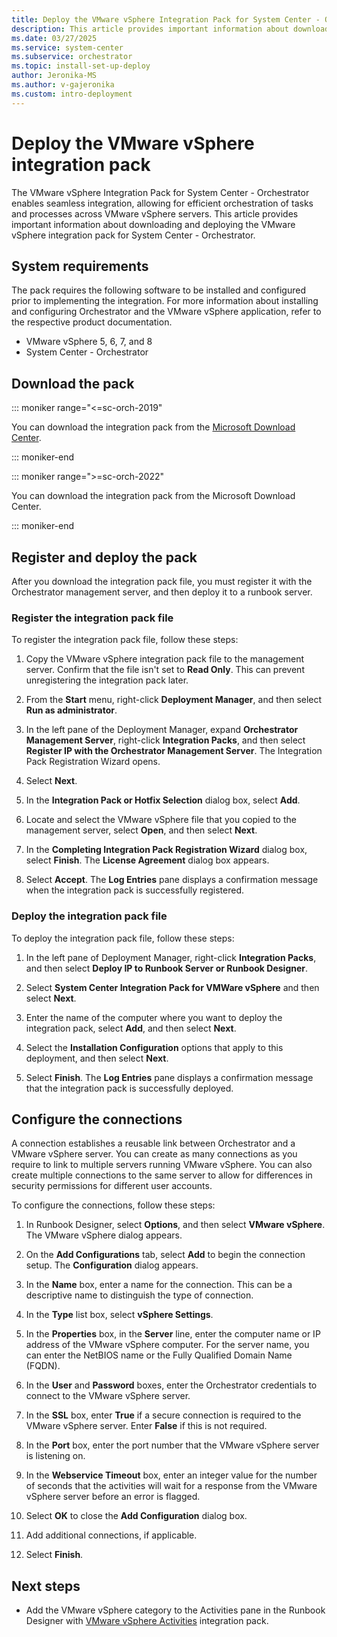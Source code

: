 ```yaml
---
title: Deploy the VMware vSphere Integration Pack for System Center - Orchestrator
description: This article provides important information about downloading and deploying the VMware vSphere integration pack for System Center - Orchestrator.
ms.date: 03/27/2025
ms.service: system-center
ms.subservice: orchestrator
ms.topic: install-set-up-deploy
author: Jeronika-MS
ms.author: v-gajeronika
ms.custom: intro-deployment
---
```


# Deploy the VMware vSphere integration pack

The VMware vSphere Integration Pack for System Center - Orchestrator enables seamless integration, allowing for efficient orchestration of tasks and processes across VMware vSphere servers. This article provides important information about downloading and deploying the VMware vSphere integration pack for System Center - Orchestrator.

## System requirements

The pack requires the following software to be installed and configured prior to implementing the integration. For more information about installing and configuring Orchestrator and the VMware vSphere application, refer to the respective product documentation.


- VMware vSphere 5, 6, 7, and 8
- System Center - Orchestrator

## Download the pack

::: moniker range="<=sc-orch-2019"

You can download the integration pack from the [Microsoft Download Center](https://www.microsoft.com/download/details.aspx?id=54099).

::: moniker-end

::: moniker range=">=sc-orch-2022"

You can download the integration pack from the Microsoft Download Center.

::: moniker-end

## Register and deploy the pack

After you download the integration pack file, you must register it with the Orchestrator management server, and then deploy it to a runbook server.

### Register the integration pack file

To register the integration pack file, follow these steps:

1. Copy the VMware vSphere integration pack file to the management server. Confirm that the file isn't set to **Read Only**. This can prevent unregistering the integration pack later.

2. From the **Start** menu, right-click **Deployment Manager**, and then select **Run as administrator**.

3. In the left pane of the Deployment Manager, expand **Orchestrator Management Server**, right-click **Integration Packs**, and then select **Register IP with the Orchestrator Management Server**. The Integration Pack Registration Wizard opens.

4. Select **Next**.

5. In the **Integration Pack or Hotfix Selection** dialog box, select **Add**.

6. Locate and select the VMware vSphere file that you copied to the management server, select **Open**, and then select **Next**.

7. In the **Completing Integration Pack Registration Wizard** dialog box, select **Finish**. The **License Agreement** dialog box appears.

8. Select **Accept**. The **Log Entries** pane displays a confirmation message when the integration pack is successfully registered.

### Deploy the integration pack file

To deploy the integration pack file, follow these steps:

1. In the left pane of Deployment Manager, right-click **Integration Packs**, and then select **Deploy IP to Runbook Server or Runbook Designer**.

2. Select **System Center Integration Pack for VMWare vSphere** and then select **Next**.

3. Enter the name of the computer where you want to deploy the integration pack, select **Add**, and then select **Next**.

4. Select the **Installation Configuration** options that apply to this deployment, and then select **Next**.

5. Select **Finish**. The **Log Entries** pane displays a confirmation message that the integration pack is successfully deployed.

## Configure the connections

A connection establishes a reusable link between Orchestrator and a VMware vSphere server. You can create as many connections as you require to link to multiple servers running VMware vSphere. You can also create multiple connections to the same server to allow for differences in security permissions for different user accounts.

To configure the connections, follow these steps:

1. In Runbook Designer, select **Options**, and then select **VMware vSphere**. The VMware vSphere dialog appears.

2. On the **Add Configurations** tab, select **Add** to begin the connection setup. The **Configuration** dialog appears.

3. In the **Name** box, enter a name for the connection. This can be a descriptive name to distinguish the type of connection.

4. In the **Type** list box, select **vSphere Settings**.

5. In the **Properties** box, in the **Server** line, enter the computer name or IP address of the VMware vSphere computer. For the server name, you can enter the NetBIOS name or the Fully Qualified Domain Name (FQDN).

6. In the **User** and **Password** boxes, enter the Orchestrator credentials to connect to the VMware vSphere server.

7. In the **SSL** box, enter **True** if a secure connection is required to the VMware vSphere server. Enter **False** if this is not required.

8. In the **Port** box, enter the port number that the VMware vSphere server is listening on.

9. In the **Webservice Timeout** box, enter an integer value for the number of seconds that the activities will wait for a response from the VMware vSphere server before an error is flagged.

10. Select **OK** to close the **Add Configuration** dialog box.

11. Add additional connections, if applicable.

12. Select **Finish**.

## Next steps

- Add the VMware vSphere category to the Activities pane in the Runbook Designer with [VMware vSphere Activities](vsphere-activities.md) integration pack.
